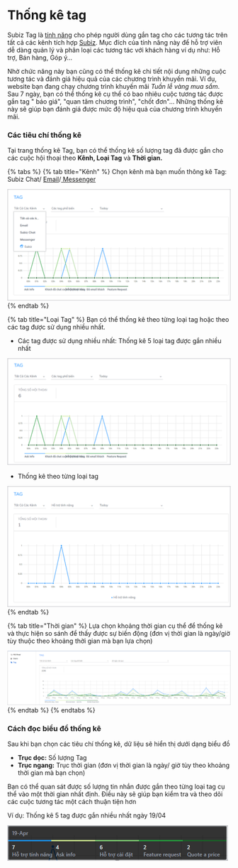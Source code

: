 # Thống kê tag

Subiz Tag là [tính năng](https://subiz.com/vi/feature.html) cho phép người dùng gắn tag cho các tương tác trên tất cả các kênh tích hợp [Subiz](https://subiz.com/vi/). Mục đích của tính năng này để hỗ trợ viên dễ dàng quản lý và phân loại các tương tác với khách hàng ví dụ như: Hỗ trợ, Bán hàng, Góp ý…

Nhờ chức năng này bạn cũng có thể thống kê chi tiết nội dung những cuộc tương tác và đánh giá hiệu quả của các chương trình khuyến mãi. Ví dụ, website bạn đang chạy chương trình khuyến mãi _Tuần lễ vàng mua sắm_. Sau 7 ngày, bạn có thể thống kê cụ thể có bao nhiêu cuộc tương tác được gắn tag " báo giá", "quan tâm chương trình", "chốt đơn"... Những thống kê này sẽ giúp bạn đánh giá được mức độ hiệu quả của chương trình khuyến mãi.

### Các tiêu chí thống kê

Tại trang thống kê Tag, bạn có thể thống kê số lượng tag đã được gắn cho các cuộc hội thoại theo **Kênh, Loại Tag** và **Thời gian.**

{% tabs %}
{% tab title="Kênh" %}
Chọn kênh mà bạn muốn thông kê Tag: Subiz Chat/ [Email](https://subiz.com/vi/email.html%20)/[ Messenger](https://subiz.com/vi/facebook-messenger.html%20)

![Th&#x1ED1;ng k&#xEA; tag theo k&#xEA;nh](../.gitbook/assets/thong-ke-hoi-thoai-theo-t.png)
{% endtab %}

{% tab title="Loại Tag" %}
Bạn có thể thống kê theo từng loại tag hoặc theo các tag được sử dụng nhiều nhất.

* Các tag được sử dụng nhiều nhất: Thống kê 5 loại tag được gắn nhiều nhất

![Th&#xF4;ng k&#xEA; 5 tag &#x111;&#x1B0;&#x1EE3;c s&#x1EED; d&#x1EE5;ng nhi&#x1EC1;u nh&#x1EA5;t](../.gitbook/assets/thong-ke-tag-pho-b.png)

* Thống kê theo từng loại tag

![Th&#x1ED1;ng k&#xEA; theo t&#x1EEB;ng lo&#x1EA1;i tag](../.gitbook/assets/thong-ke-hoi-thoai-theo-tag-cu-th.png)
{% endtab %}

{% tab title="Thời gian" %}
Lựa chọn khoảng thời gian cụ thể để thống kê và thực hiện so sánh để thấy được sự biến động \(đơn vị thời gian là ngày/giờ tùy thuộc theo khoảng thời gian mà bạn lựa chọn\)

![Th&#x1ED1;ng k&#xEA; tag theo th&#x1EDD;i gian](../.gitbook/assets/thong-ke-tag-theo-thoi-gian%20%281%29.png)
{% endtab %}
{% endtabs %}

### Cách đọc biểu đồ thống kê

Sau khi bạn chọn các tiêu chí thống kê, dữ liệu sẽ hiển thị dưới dạng biểu đồ

* **Trục dọc:** Số lượng Tag
* **Trục ngang:** Trục thời gian \(đơn vị thời gian là ngày/ giờ tùy theo khoảng thời gian mà bạn chọn\)

Bạn có thể quan sát được số lượng tin nhắn được gắn theo từng loại tag cụ thể vào một thời gian nhất định. Điều này sẽ giúp bạn kiểm tra và theo dõi các cuộc tương tác một cách thuận tiện hơn

Ví dụ: Thống kê 5 tag được gắn nhiều nhất ngày 19/04

![Th&#x1ED1;ng k&#xEA; tag &#x111;&#x1B0;&#x1EE3;c s&#x1EED; d&#x1EE5;ng nhi&#x1EC1;u nh&#x1EA5;t](../.gitbook/assets/thong-ke-5-tag-duoc-su-dung-nhieu-nhat%20%281%29.png)




